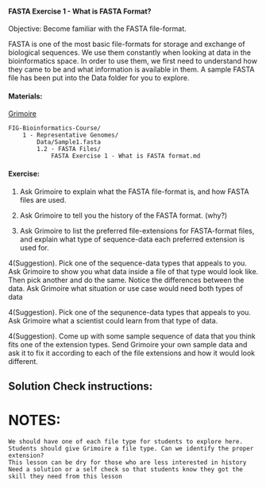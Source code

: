 #### FASTA Exercise 1 - What is FASTA Format?

Objective: Become familiar with the FASTA file-format. 

FASTA is one of the most basic file-formats for storage and exchange of biological sequences. We use them constantly when looking at data in the bioinformatics space. In order to use them, we first need to understand how they came to be and what information is available in them. A sample FASTA file has been put into the Data folder for you to explore. 

#### Materials: 

[Grimoire](https://chat.openai.com/g/g-n7Rs0IK86-grimoire)
```
FIG-Bioinformatics-Course/
    1 - Representative Genomes/
        Data/Sample1.fasta
        1.2 - FASTA Files/
            FASTA Exercise 1 - What is FASTA format.md
```

#### Exercise: 

1. Ask Grimoire to explain what the FASTA file-format is, and how FASTA files are used.

2. Ask Grimoire to tell you the history of the FASTA format. (why?)

3. Ask Grimoire to list the preferred file-extensions for FASTA-format files, and explain what type of sequence-data each preferred extension is used for.

4(Suggestion). Pick one of the sequence-data types that appeals to you. Ask Grimoire to show you what data inside a file of that type would look like. Then pick another and do the same. Notice the differences between the data. 
    Ask Grimoire what situation or use case would need both types of data

4(Suggestion). Pick one of the sequnence-data types that appeals to you.  Ask Grimoire what a scientist could learn from that type of data. 

4(Suggestion). Come up with some sample sequence of data that you think fits one of the extension types. Send Grimoire your own sample data and ask it to fix it according to each of the file extensions and how it would look different. 

## Solution Check instructions:


# NOTES:
    We should have one of each file type for students to explore here. 
    Students should give Grimoire a file type. Can we identify the proper extension?
    This lesson can be dry for those who are less interested in history
    Need a solution or a self check so that students know they got the skill they need from this lesson